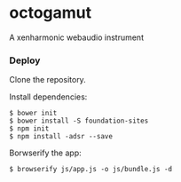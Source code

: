 # octogamut
A xenharmonic webaudio instrument

### Deploy
Clone the repository.

Install dependencies:
```
$ bower init
$ bower install -S foundation-sites
$ npm init
$ npm install -adsr --save
```

Borwserify the app:
```
$ browserify js/app.js -o js/bundle.js -d
```
